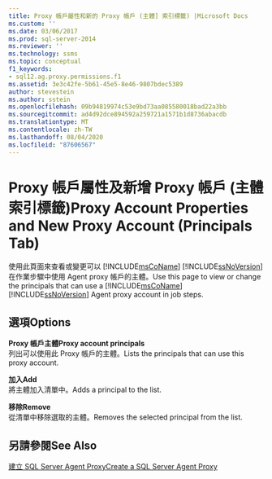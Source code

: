 ```yaml
---
title: Proxy 帳戶屬性和新的 Proxy 帳戶 (主體] 索引標籤) |Microsoft Docs
ms.custom: ''
ms.date: 03/06/2017
ms.prod: sql-server-2014
ms.reviewer: ''
ms.technology: ssms
ms.topic: conceptual
f1_keywords:
- sql12.ag.proxy.permissions.f1
ms.assetid: 3e3c42fe-5b61-45e5-8e46-9807bdec5389
author: stevestein
ms.author: sstein
ms.openlocfilehash: 09b94819974c53e9bd73aa085580018bad22a3bb
ms.sourcegitcommit: ad4d92dce894592a259721a1571b1d8736abacdb
ms.translationtype: MT
ms.contentlocale: zh-TW
ms.lasthandoff: 08/04/2020
ms.locfileid: "87606567"
---
```

# <a name="proxy-account-properties-and-new-proxy-account-principals-tab"></a><span data-ttu-id="64981-102">Proxy 帳戶屬性及新增 Proxy 帳戶 (主體索引標籤)</span><span class="sxs-lookup"><span data-stu-id="64981-102">Proxy Account Properties and New Proxy Account (Principals Tab)</span></span>
  <span data-ttu-id="64981-103">使用此頁面來查看或變更可以 [!INCLUDE[msCoName](../../includes/msconame-md.md)] [!INCLUDE[ssNoVersion](../../includes/ssnoversion-md.md)] 在作業步驟中使用 Agent proxy 帳戶的主體。</span><span class="sxs-lookup"><span data-stu-id="64981-103">Use this page to view or change the principals that can use a [!INCLUDE[msCoName](../../includes/msconame-md.md)] [!INCLUDE[ssNoVersion](../../includes/ssnoversion-md.md)] Agent proxy account in job steps.</span></span>  
  
## <a name="options"></a><span data-ttu-id="64981-104">選項</span><span class="sxs-lookup"><span data-stu-id="64981-104">Options</span></span>  
 <span data-ttu-id="64981-105">**Proxy 帳戶主體**</span><span class="sxs-lookup"><span data-stu-id="64981-105">**Proxy account principals**</span></span>  
 <span data-ttu-id="64981-106">列出可以使用此 Proxy 帳戶的主體。</span><span class="sxs-lookup"><span data-stu-id="64981-106">Lists the principals that can use this proxy account.</span></span>  
  
 <span data-ttu-id="64981-107">**加入**</span><span class="sxs-lookup"><span data-stu-id="64981-107">**Add**</span></span>  
 <span data-ttu-id="64981-108">將主體加入清單中。</span><span class="sxs-lookup"><span data-stu-id="64981-108">Adds a principal to the list.</span></span>  
  
 <span data-ttu-id="64981-109">**移除**</span><span class="sxs-lookup"><span data-stu-id="64981-109">**Remove**</span></span>  
 <span data-ttu-id="64981-110">從清單中移除選取的主體。</span><span class="sxs-lookup"><span data-stu-id="64981-110">Removes the selected principal from the list.</span></span>  
  
## <a name="see-also"></a><span data-ttu-id="64981-111">另請參閱</span><span class="sxs-lookup"><span data-stu-id="64981-111">See Also</span></span>  
 [<span data-ttu-id="64981-112">建立 SQL Server Agent Proxy</span><span class="sxs-lookup"><span data-stu-id="64981-112">Create a SQL Server Agent Proxy</span></span>](create-a-sql-server-agent-proxy.md)  
  
  
